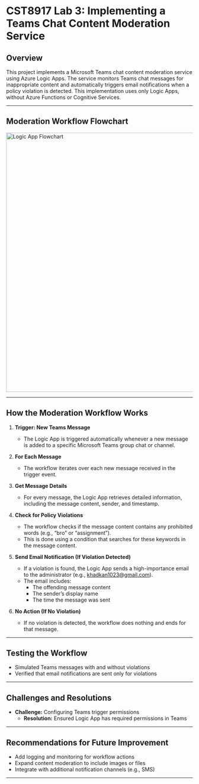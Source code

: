 # CST8917 Lab 3: Implementing a Teams Chat Content Moderation Service

## Overview
This project implements a Microsoft Teams chat content moderation service using Azure Logic Apps. The service monitors Teams chat messages for inappropriate content and automatically triggers email notifications when a policy violation is detected. This implementation uses only Logic Apps, without Azure Functions or Cognitive Services.

---


## Moderation Workflow Flowchart    
<img width="636" height="701" alt="Logic App Flowchart" src="https://github.com/user-attachments/assets/b7fc6240-46b2-464e-9715-9852f69b87ac" />

---

## How the Moderation Workflow Works

1. **Trigger: New Teams Message**
   - The Logic App is triggered automatically whenever a new message is added to a specific Microsoft Teams group chat or channel.

2. **For Each Message**
   - The workflow iterates over each new message received in the trigger event.

3. **Get Message Details**
   - For every message, the Logic App retrieves detailed information, including the message content, sender, and timestamp.

4. **Check for Policy Violations**
   - The workflow checks if the message content contains any prohibited words (e.g., “bro” or “assignment”).
   - This is done using a condition that searches for these keywords in the message content.

5. **Send Email Notification (If Violation Detected)**
   - If a violation is found, the Logic App sends a high-importance email to the administrator (e.g., khadkan1023@gmail.com).
   - The email includes:
     - The offending message content
     - The sender’s display name
     - The time the message was sent

6. **No Action (If No Violation)**
   - If no violation is detected, the workflow does nothing and ends for that message.
---

## Testing the Workflow
- Simulated Teams messages with and without violations
- Verified that email notifications are sent only for violations

---

## Challenges and Resolutions
- **Challenge:** Configuring Teams trigger permissions
  - **Resolution:** Ensured Logic App has required permissions in Teams

---

## Recommendations for Future Improvement
- Add logging and monitoring for workflow actions
- Expand content moderation to include images or files
- Integrate with additional notification channels (e.g., SMS)

---
